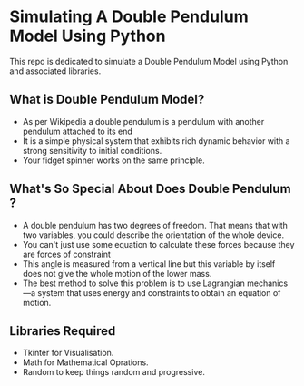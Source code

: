 # Simulating A Double Pendulum Model Using Python
This repo is dedicated to simulate a Double Pendulum Model using Python and associated libraries.

## What is Double Pendulum Model?
- As per Wikipedia a double pendulum is a pendulum with another pendulum attached to its end
- It is a simple physical system that exhibits rich dynamic behavior with a strong sensitivity to initial conditions.
- Your fidget spinner works on the same principle.

## What's So Special About Does Double Pendulum ?
* A double pendulum has two degrees of freedom. That means that with two variables, you could describe the orientation of the whole device.
* You can't just use some equation to calculate these forces because they are forces of constraint
* This angle is measured from a vertical line but this variable by itself does not give the whole motion of the lower mass.
* The best method to solve this problem is to use Lagrangian mechanics—a system that uses energy and constraints to obtain an equation of motion.

## Libraries Required
- Tkinter for Visualisation.
- Math for Mathematical Oprations.
- Random to keep things random and progressive.

